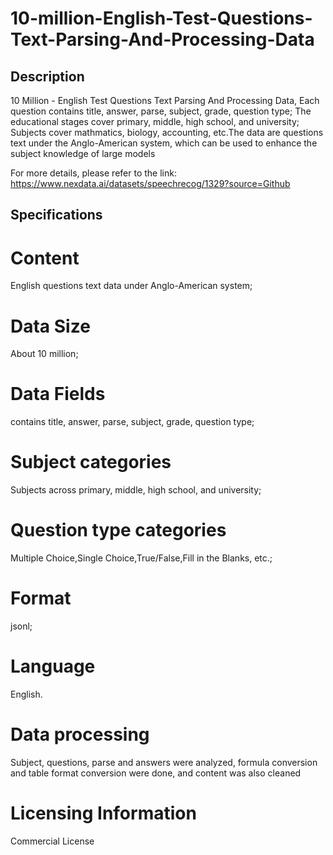 # 10-million-English-Test-Questions-Text-Parsing-And-Processing-Data

## Description
10 Million - English Test Questions Text Parsing And Processing Data, Each question contains title, answer, parse, subject, grade, question type; The educational stages cover primary, middle, high school, and university; Subjects cover mathmatics, biology, accounting, etc.The data are questions text under the Anglo-American system, which can be used to enhance the subject knowledge of large models

For more details, please refer to the link: https://www.nexdata.ai/datasets/speechrecog/1329?source=Github


## Specifications

# Content
English questions text data under Anglo-American system;
# Data Size
About 10 million;
# Data Fields
contains title, answer, parse, subject, grade, question type;
# Subject categories
Subjects across primary, middle, high school, and university;
# Question type categories
Multiple Choice,Single Choice,True/False,Fill in the Blanks, etc.;
# Format
jsonl;
# Language
English.
# Data processing
Subject, questions, parse and answers were analyzed, formula conversion and table format conversion were done, and content was also cleaned

# Licensing Information
Commercial License
